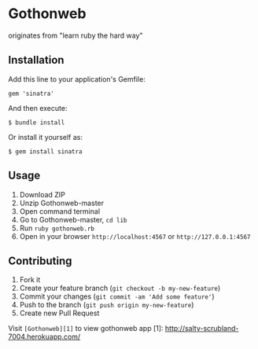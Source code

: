 # Gothonweb

originates from "learn ruby the hard way"

## Installation

Add this line to your application's Gemfile:

    gem 'sinatra'

And then execute:

    $ bundle install

Or install it yourself as:

    $ gem install sinatra

## Usage

1. Download ZIP
2. Unzip Gothonweb-master
3. Open command terminal
4. Go to Gothonweb-master, `cd lib`
5. Run `ruby gothonweb.rb`
6. Open in your browser `http://localhost:4567` or `http://127.0.0.1:4567`

## Contributing

1. Fork it
2. Create your feature branch (`git checkout -b my-new-feature`)
3. Commit your changes (`git commit -am 'Add some feature'`)
4. Push to the branch (`git push origin my-new-feature`)
5. Create new Pull Request 

Visit `[Gothonweb][1]` to view gothonweb app
[1]: http://salty-scrubland-7004.herokuapp.com/

